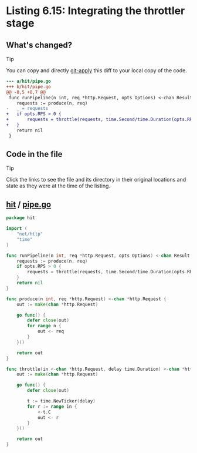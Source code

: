 # Listing 6.15: Integrating the throttler stage

## What's changed?

> [!TIP]
> You can copy and directly [git-apply](https://tldr.inbrowser.app/pages/common/git-apply) this diff to your local copy of the code.

```diff
--- a/hit/pipe.go
+++ b/hit/pipe.go
@@ -8,5 +8,7 @@
 func runPipeline(n int, req *http.Request, opts Options) <-chan Result {
 	requests := produce(n, req)
-	_ = requests
+	if opts.RPS > 0 {
+		requests = throttle(requests, time.Second/time.Duration(opts.RPS))
+	}
 	return nil
 }

```
## Code in the file

> [!TIP]
> Click the links to see the file and its directory in their original locations and state as they were at the time of the listing.

## [hit](https://github.com/inancgumus/gobyexample/blob/a256922d9cc83d263b6104b5c4e9311885019066/hit) / [pipe.go](https://github.com/inancgumus/gobyexample/blob/a256922d9cc83d263b6104b5c4e9311885019066/hit/pipe.go)

```go
package hit

import (
	"net/http"
	"time"
)

func runPipeline(n int, req *http.Request, opts Options) <-chan Result {
	requests := produce(n, req)
	if opts.RPS > 0 {
		requests = throttle(requests, time.Second/time.Duration(opts.RPS))
	}
	return nil
}

func produce(n int, req *http.Request) <-chan *http.Request {
	out := make(chan *http.Request)

	go func() {
		defer close(out)
		for range n {
			out <- req
		}
	}()

	return out
}

func throttle(in <-chan *http.Request, delay time.Duration) <-chan *http.Request {
	out := make(chan *http.Request)

	go func() {
		defer close(out)

		t := time.NewTicker(delay)
		for r := range in {
			<-t.C
			out <- r
		}
	}()

	return out
}
```

